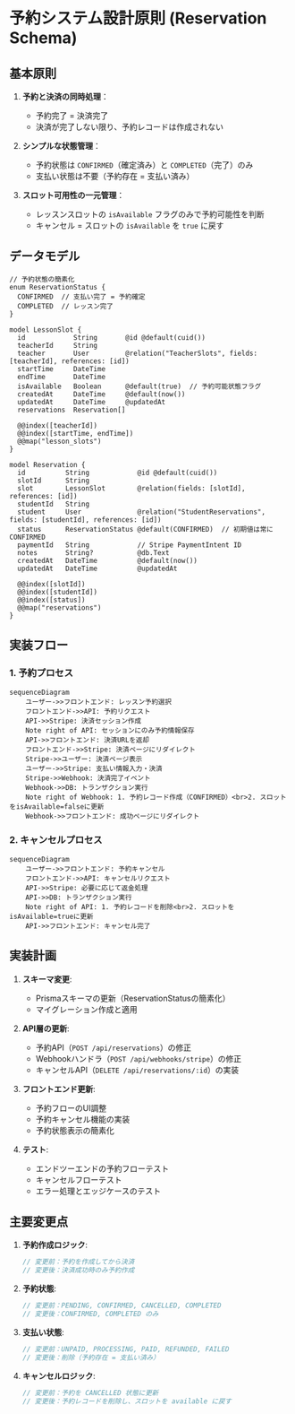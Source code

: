 
# 予約システム設計原則 (Reservation Schema)

## 基本原則

1. **予約と決済の同時処理**：
   - 予約完了 = 決済完了
   - 決済が完了しない限り、予約レコードは作成されない

2. **シンプルな状態管理**：
   - 予約状態は `CONFIRMED`（確定済み）と `COMPLETED`（完了）のみ
   - 支払い状態は不要（予約存在 = 支払い済み）

3. **スロット可用性の一元管理**：
   - レッスンスロットの `isAvailable` フラグのみで予約可能性を判断
   - キャンセル = スロットの `isAvailable` を `true` に戻す

## データモデル

```prisma
// 予約状態の簡素化
enum ReservationStatus {
  CONFIRMED  // 支払い完了 = 予約確定
  COMPLETED  // レッスン完了
}

model LessonSlot {
  id            String       @id @default(cuid())
  teacherId     String      
  teacher       User         @relation("TeacherSlots", fields: [teacherId], references: [id])
  startTime     DateTime    
  endTime       DateTime    
  isAvailable   Boolean      @default(true)  // 予約可能状態フラグ
  createdAt     DateTime     @default(now())
  updatedAt     DateTime     @updatedAt
  reservations  Reservation[]
  
  @@index([teacherId])
  @@index([startTime, endTime])
  @@map("lesson_slots")
}

model Reservation {
  id          String            @id @default(cuid())
  slotId      String           
  slot        LessonSlot        @relation(fields: [slotId], references: [id])
  studentId   String           
  student     User              @relation("StudentReservations", fields: [studentId], references: [id])
  status      ReservationStatus @default(CONFIRMED)  // 初期値は常にCONFIRMED
  paymentId   String            // Stripe PaymentIntent ID
  notes       String?           @db.Text
  createdAt   DateTime          @default(now())
  updatedAt   DateTime          @updatedAt
  
  @@index([slotId])
  @@index([studentId])
  @@index([status])
  @@map("reservations")
}
```

## 実装フロー

### 1. 予約プロセス

```mermaid
sequenceDiagram
    ユーザー->>フロントエンド: レッスン予約選択
    フロントエンド->>API: 予約リクエスト
    API->>Stripe: 決済セッション作成
    Note right of API: セッションにのみ予約情報保存
    API->>フロントエンド: 決済URLを返却
    フロントエンド->>Stripe: 決済ページにリダイレクト
    Stripe->>ユーザー: 決済ページ表示
    ユーザー->>Stripe: 支払い情報入力・決済
    Stripe->>Webhook: 決済完了イベント
    Webhook->>DB: トランザクション実行
    Note right of Webhook: 1. 予約レコード作成（CONFIRMED）<br>2. スロットをisAvailable=falseに更新
    Webhook->>フロントエンド: 成功ページにリダイレクト
```

### 2. キャンセルプロセス

```mermaid
sequenceDiagram
    ユーザー->>フロントエンド: 予約キャンセル
    フロントエンド->>API: キャンセルリクエスト
    API->>Stripe: 必要に応じて返金処理
    API->>DB: トランザクション実行
    Note right of API: 1. 予約レコードを削除<br>2. スロットをisAvailable=trueに更新
    API->>フロントエンド: キャンセル完了
```

## 実装計画

1. **スキーマ変更**:
   - Prismaスキーマの更新（ReservationStatusの簡素化）
   - マイグレーション作成と適用

2. **API層の更新**:
   - 予約API（`POST /api/reservations`）の修正
   - Webhookハンドラ（`POST /api/webhooks/stripe`）の修正
   - キャンセルAPI（`DELETE /api/reservations/:id`）の実装

3. **フロントエンド更新**:
   - 予約フローのUI調整
   - 予約キャンセル機能の実装
   - 予約状態表示の簡素化

4. **テスト**:
   - エンドツーエンドの予約フローテスト
   - キャンセルフローテスト
   - エラー処理とエッジケースのテスト

## 主要変更点

1. **予約作成ロジック**:
   ```typescript
   // 変更前：予約を作成してから決済
   // 変更後：決済成功時のみ予約作成
   ```

2. **予約状態**:
   ```typescript
   // 変更前：PENDING, CONFIRMED, CANCELLED, COMPLETED
   // 変更後：CONFIRMED, COMPLETED のみ
   ```

3. **支払い状態**:
   ```typescript
   // 変更前：UNPAID, PROCESSING, PAID, REFUNDED, FAILED
   // 変更後：削除（予約存在 = 支払い済み）
   ```

4. **キャンセルロジック**:
   ```typescript
   // 変更前：予約を CANCELLED 状態に更新
   // 変更後：予約レコードを削除し、スロットを available に戻す
   ```
